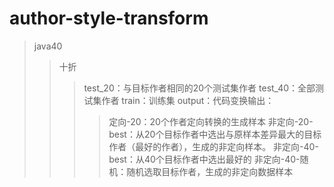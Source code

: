 # author-style-transform
> java40
>> 十折
>>>  test_20：与目标作者相同的20个测试集作者
>>>  test_40：全部测试集作者
>>>  train：训练集
>>>  output：代码变换输出：
>>>> 定向-20：20个作者定向转换的生成样本
>>>> 非定向-20-best：从20个目标作者中选出与原样本差异最大的目标作者（最好的作者），生成的非定向样本。
>>>> 非定向-40-best：从40个目标作者中选出最好的
>>>> 非定向-40-随机：随机选取目标作者，生成的非定向数据样本
